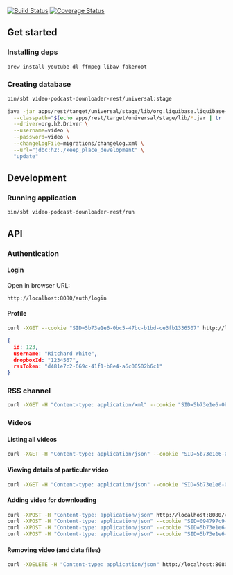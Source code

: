 [![Build Status](https://travis-ci.org/keepplace/keepplace-backend.svg)](https://travis-ci.org/keepplace/keepplace-backend)
[![Coverage Status](https://coveralls.io/repos/keepplace/keepplace-backend/badge.svg?branch=wip&service=github)](https://coveralls.io/github/keepplace/keepplace-backend?branch=wip)

## Get started
### Installing deps
```bash
brew install youtube-dl ffmpeg libav fakeroot
```
### Creating database

``` bash
bin/sbt video-podcast-downloader-rest/universal:stage
```

```bash
java -jar apps/rest/target/universal/stage/lib/org.liquibase.liquibase-core-*.jar \
  --classpath="$(echo apps/rest/target/universal/stage/lib/*.jar | tr ' ' ':')" \
  --driver=org.h2.Driver \
  --username=video \
  --password=video \
  --changeLogFile=migrations/changelog.xml \
  --url="jdbc:h2:./keep_place_development" \
  "update"
```


## Development
### Running application
```bash
bin/sbt video-podcast-downloader-rest/run
```

## API

### Authentication
#### Login

Open in browser URL:
```
http://localhost:8080/auth/login
```

#### Profile
```bash
curl -XGET --cookie "SID=5b73e1e6-0bc5-47bc-b1bd-ce3fb1336507" http://localhost:8080/auth/profile
```

```json
{
  id: 123,
  username: "Ritchard White",
  dropboxId: "1234567",
  rssToken: "d481e7c2-669c-41f1-b8e4-a6c00502b6c1"
}

```


### RSS channel

```bash
curl -XGET -H "Content-type: application/xml" --cookie "SID=5b73e1e6-0bc5-47bc-b1bd-ce3fb1336507" http://localhost:8080/rss
```

### Videos

#### Listing all videos
```bash
curl -XGET -H "Content-type: application/json" --cookie "SID=5b73e1e6-0bc5-47bc-b1bd-ce3fb1336507" http://localhost:8080/videos
```

#### Viewing details of particular video
```bash
curl -XGET -H "Content-type: application/json" --cookie "SID=5b73e1e6-0bc5-47bc-b1bd-ce3fb1336507" http://localhost:8080/videos/132
```

#### Adding video for downloading
```bash
curl -XPOST -H "Content-type: application/json" http://localhost:8080/videos -d  ' { "baseUrl": "youtube" } '
curl -XPOST -H "Content-type: application/json" --cookie "SID=094797c9-b68a-4bb1-822f-017d1e9d62a9" http://localhost:8080/videos -d  ' { "baseUrl": "https://www.youtube.com/watch?v=e04d8ILXlKw" } '
curl -XPOST -H "Content-type: application/json" --cookie "SID=5b73e1e6-0bc5-47bc-b1bd-ce3fb1336507" http://localhost:8080/videos -d  ' { "baseUrl": "https://www.youtube.com/watch?v=OsOYg5gpS0s" } '
curl -XPOST -H "Content-type: application/json" --cookie "SID=5b73e1e6-0bc5-47bc-b1bd-ce3fb1336507" http://localhost:8080/videos -d  ' { "baseUrl": "https://www.youtube.com/watch?v=ApN73TUVMEU" } '
```


#### Removing video (and data files)
```bash
curl -XDELETE -H "Content-type: application/json" http://localhost:8080/videos/9082999699819251973
```
